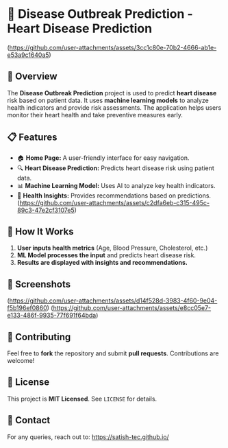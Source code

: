 # 🏥 Disease Outbreak Prediction - Heart Disease Prediction
(https://github.com/user-attachments/assets/3cc1c80e-70b2-4666-ab1e-e53a9c1640a5)


## 📌 Overview
The **Disease Outbreak Prediction** project is used to predict **heart disease** risk based on patient data. It uses **machine learning models** to analyze health indicators and provide risk assessments. The application helps users monitor their heart health and take preventive measures early.

## 📋 Features
- 🏠 **Home Page:** A user-friendly interface for easy navigation.
- 🔍 **Heart Disease Prediction:** Predicts heart disease risk using patient data.
- 📊 **Machine Learning Model:** Uses AI to analyze key health indicators.
- 🏥 **Health Insights:** Provides recommendations based on predictions.
(https://github.com/user-attachments/assets/c2dfa6eb-c315-495c-89c3-47e2cf3107e5)


## 🏥 How It Works
1. **User inputs health metrics** (Age, Blood Pressure, Cholesterol, etc.)
2. **ML Model processes the input** and predicts heart disease risk.
3. **Results are displayed with insights and recommendations.**

## 📸 Screenshots
(https://github.com/user-attachments/assets/d14f528d-3983-4f60-9e04-f5b196ef0860)
(https://github.com/user-attachments/assets/e8cc05e7-e133-486f-9935-77f691f64bda)


## 🤝 Contributing
Feel free to **fork** the repository and submit **pull requests**. Contributions are welcome!

## 📄 License
This project is **MIT Licensed**. See `LICENSE` for details.

## 📩 Contact
For any queries, reach out to: https://satish-tec.github.io/

